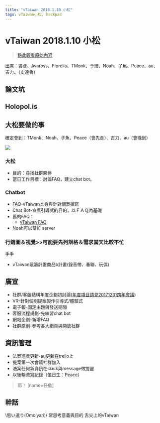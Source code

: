 ```yaml
---
title: "vTaiwan 2018.1.10 小松"
tags: vTaiwan小松, hackpad
---
```


# vTaiwan 2018.1.10 小松

> [點此觀看原始內容](https://g0v.hackpad.tw/jZgEWcfGRF4)

出席：書漾、Avaross、Fiorella、TMonk、于珊、Noah、子魚、Peace、au、吉力、（史達魯）

## 論文坑


## Holopol.is


## 大松要做的事

確定會到：TMonk、Noah、子魚、Peace（會先走）、吉力、au（會晚到）

![](https://g0vhackmd.blob.core.windows.net/g0v-hackmd-images/upload_e4cec88ee405f9579ceeda027320b41e)

### 大松

- 目的：尋找社群夥伴
- 當日工作目標：討論FAQ，建立chat bot。

### Chatbot

- FAQ-vTaiwan本身與針對個案撰寫
- Chat Bot-宣廣引導式的目的，以ＦＡＱ為基礎
- 舊的FAQ：
    - [vTaiwan FAQ](https://g0v.hackpad.tw/bNNRo8iHKVf)
- Noah可以幫忙 server

### 行銷圖＆視覺>>可能要先列規格＆需求當天比較不忙

手手
- vTaiwan眾籌計畫商品b計畫(錄音帶、春聯、玩偶)

## 廣宣

- 社群/客服結構年度企劃初討論([年度項目請見20171231跨年會議](https://g0v.hackpad.tw/vTaiwan-2017.12.31--bepOvQIP0i7))
- VR-針對個別提案製作引導式/體驗式
- 電子報-固定主題與發送期間
- 客服流程規劃-先練習chat bot
- 網站企劃-新增FAQ
- 社群原則-參考各大網頁與開放社群

## 資訊管理

- 法案進度更新-au更新在trello上
- 提案第一次會議社群加入
- 法案任何新資訊在slack與message做提醒
- 以後輪流寫紀錄（值日生：Peace）
> 耶！
> [name=仔魚]




## 幹話

\\思い遣り(Omoiyari)/
常思考意義與目的
舌尖上的vTaiwan


